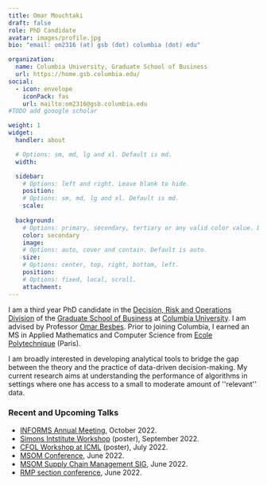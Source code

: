 ```yaml
---
title: Omar Mouchtaki
draft: false
role: PhD Candidate
avatar: images/profile.jpg
bio: "email: om2316 (at) gsb (dot) columbia (dot) edu" 

organization:
  name: Columbia University, Graduate School of Business
  url: https://home.gsb.columbia.edu/
social:
  - icon: envelope
    iconPack: fas
    url: mailto:om2316@gsb.columbia.edu
#TODO add gooogle scholar

weight: 1
widget:
  handler: about

  # Options: sm, md, lg and xl. Default is md.
  width:

  sidebar:
    # Options: left and right. Leave blank to hide.
    position:
    # Options: sm, md, lg and xl. Default is md.
    scale:
  
  background:
    # Options: primary, secondary, tertiary or any valid color value. Default is primary.
    color: secondary
    image:
    # Options: auto, cover and contain. Default is auto.
    size:
    # Options: center, top, right, bottom, left.
    position:
    # Options: fixed, local, scroll.
    attachment: 
---
```


I am a third year PhD candidate in the [Decision, Risk and Operations Division](https://www8.gsb.columbia.edu/faculty-research/divisions/decision-risk-operations) of the [Graduate School of Business](https://home.gsb.columbia.edu/) at [Columbia University](https://www.columbia.edu/). I am advised by Professor [Omar Besbes](http://www.columbia.edu/~ob2105/). Prior to joining Columbia, I earned an MS in Applied Mathematics and Computer Science from [Ecole Polytechnique](https://www.polytechnique.edu/en) (Paris).

I am broadly interested in developing analytical tools to bridge the gap between the theory and the practice of data-driven decision-making. My current research aims at understanding the performance of algorithms in settings where one has access to a small to moderate amount of ''relevant'' data.


  

### Recent and Upcoming Talks

- [INFORMS Annual Meeting](https://meetings.informs.org/wordpress/indianapolis2022/), October 2022.
- [Simons Intstitute Workshop](https://simons.berkeley.edu/workshops/datadriven-workshop1) (poster), September 2022.
- [CFOL Workshop at ICML](hhttps://cfol-workshop.github.io/) (poster), July 2022.
- [MSOM Conference](https://www.msom-2022.com/start/), June 2022.
- [MSOM Supply Chain Management SIG](https://www.msom-2022.com/start/), June 2022.
- [RMP section conference](https://www.chicagobooth.edu/events/revenue-management-and-pricing), June 2022.

